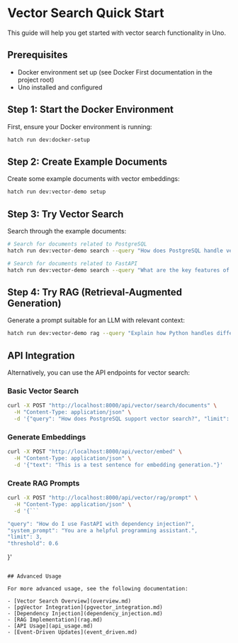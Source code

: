 # Vector Search Quick Start

This guide will help you get started with vector search functionality in Uno.

## Prerequisites

- Docker environment set up (see Docker First documentation in the project root)
- Uno installed and configured

## Step 1: Start the Docker Environment

First, ensure your Docker environment is running:

```bash
hatch run dev:docker-setup
```

## Step 2: Create Example Documents

Create some example documents with vector embeddings:

```bash
hatch run dev:vector-demo setup
```

## Step 3: Try Vector Search

Search through the example documents:

```bash
# Search for documents related to PostgreSQL
hatch run dev:vector-demo search --query "How does PostgreSQL handle vector search?"

# Search for documents related to FastAPI
hatch run dev:vector-demo search --query "What are the key features of FastAPI?"
```

## Step 4: Try RAG (Retrieval-Augmented Generation)

Generate a prompt suitable for an LLM with relevant context:

```bash
hatch run dev:vector-demo rag --query "Explain how Python handles different data types" --output rag_prompt.json
```

## API Integration

Alternatively, you can use the API endpoints for vector search:

### Basic Vector Search

```bash
curl -X POST "http://localhost:8000/api/vector/search/documents" \
  -H "Content-Type: application/json" \
  -d '{"query": "How does PostgreSQL support vector search?", "limit": 3, "threshold": 0.6}'
```

### Generate Embeddings

```bash
curl -X POST "http://localhost:8000/api/vector/embed" \
  -H "Content-Type: application/json" \
  -d '{"text": "This is a test sentence for embedding generation."}'
```

### Create RAG Prompts

```bash
curl -X POST "http://localhost:8000/api/vector/rag/prompt" \
  -H "Content-Type: application/json" \
  -d '{```

"query": "How do I use FastAPI with dependency injection?",
"system_prompt": "You are a helpful programming assistant.",
"limit": 3,
"threshold": 0.6
```
  }'
```

## Advanced Usage

For more advanced usage, see the following documentation:

- [Vector Search Overview](overview.md)
- [pgVector Integration](pgvector_integration.md)
- [Dependency Injection](dependency_injection.md)
- [RAG Implementation](rag.md)
- [API Usage](api_usage.md)
- [Event-Driven Updates](event_driven.md)